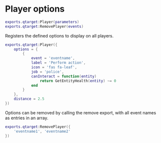 # Player options
```lua
exports.qtarget:Player(parameters)
exports.qtarget:RemovePlayer(events)
```
Registers the defined options to display on all players.

```lua
exports.qtarget:Player({
	options = {
		{
			event = 'eventname',
			label = 'Perform action',
			icon = 'fas fa-leaf',
			job = 'police',
			canInteract = function(entity)
				return GetEntityHealth(entity) ~= 0
			end
		}
	},
	distance = 2.5
})
```

Options can be removed by calling the remove export, with all event names as entries in an array.
```lua
exports.qtarget:RemovePlayer({
	'eventname1', 'eventname2'
})
```
